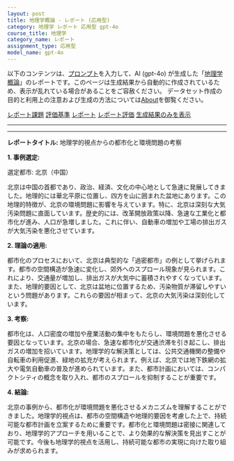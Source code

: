 ```yaml
---
layout: post
title: 地理学概論 - レポート (応用型)
category: 地理学 レポート 応用型 gpt-4o
course_title: 地理学
category_name: レポート
assignment_type: 応用型
model_name: gpt-4o
---
```


以下のコンテンツは、[プロンプト](https://github.com/takedatoshiyuki/synthetic_assignments/tree/main/generated/地理学/gpt-4o/prompt_レポート-応用型.md)を入力して、AI (gpt-4o) が生成した「[地理学概論](/contents/地理学/)」のレポートです。このページは生成結果から自動的に作成されているため、表示が乱れている場合があることをご容赦ください。
データセット作成の目的と利用上の注意および生成の方法については[About](/About)を御覧ください。

[レポート課題](../レポート課題-応用型)
[評価基準](../評価基準-応用型)
[レポート](../レポート-応用型)
[レポート評価](../レポート評価-応用型)
[生成結果のみを表示](https://github.com/takedatoshiyuki/synthetic_assignments/tree/main/generated/地理学/gpt-4o/レポート-応用型.md)
  

***
***
  
**レポートタイトル:** 地理学的視点からの都市化と環境問題の考察

**1. 事例選定:**

選定都市: 北京（中国）

北京は中国の首都であり、政治、経済、文化の中心地として急速に発展してきました。地理的には華北平原に位置し、四方を山に囲まれた盆地にあります。この地理的特徴が、北京の環境問題に影響を与えています。特に、北京は深刻な大気汚染問題に直面しています。歴史的には、改革開放政策以降、急速な工業化と都市化が進み、人口が急増しました。これに伴い、自動車の増加や工場の排出ガスが大気汚染を悪化させています。

**2. 理論の適用:**

都市化のプロセスにおいて、北京は典型的な「過密都市」の例として挙げられます。都市の空間構造が急速に変化し、郊外へのスプロール現象が見られます。これにより、交通量が増加し、排出ガスが大気中に蓄積されやすくなっています。また、地理的要因として、北京は盆地に位置するため、汚染物質が滞留しやすいという問題があります。これらの要因が相まって、北京の大気汚染は深刻化しています。

**3. 考察:**

都市化は、人口密度の増加や産業活動の集中をもたらし、環境問題を悪化させる要因となっています。北京の場合、急速な都市化が交通渋滞を引き起こし、排出ガスの増加を招いています。地理学的な解決策としては、公共交通機関の整備や自転車の利用促進、緑地の拡充が考えられます。例えば、北京では地下鉄網の拡大や電気自動車の普及が進められています。また、都市計画においては、コンパクトシティの概念を取り入れ、都市のスプロールを抑制することが重要です。

**4. 結論:**

北京の事例から、都市化が環境問題を悪化させるメカニズムを理解することができました。地理学的視点は、都市の空間構造や地理的要因を考慮した上で、持続可能な都市計画を立案するために重要です。都市化と環境問題は密接に関連しており、地理学的アプローチを用いることで、より効果的な解決策を見出すことが可能です。今後も地理学的視点を活用し、持続可能な都市の実現に向けた取り組みが求められます。
